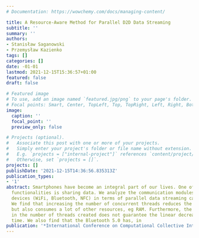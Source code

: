```yaml
---
# Documentation: https://wowchemy.com/docs/managing-content/

title: A Resource-Aware Method for Parallel D2D Data Streaming
subtitle: ''
summary: ''
authors:
- Stanisław Saganowski
- Przemysław Kazienko
tags: []
categories: []
date: -01-01
lastmod: 2021-12-15T15:36:57+01:00
featured: false
draft: false

# Featured image
# To use, add an image named `featured.jpg/png` to your page's folder.
# Focal points: Smart, Center, TopLeft, Top, TopRight, Left, Right, BottomLeft, Bottom, BottomRight.
image:
  caption: ''
  focal_point: ''
  preview_only: false

# Projects (optional).
#   Associate this post with one or more of your projects.
#   Simply enter your project's folder or file name without extension.
#   E.g. `projects = ["internal-project"]` references `content/project/deep-learning/index.md`.
#   Otherwise, set `projects = []`.
projects: []
publishDate: '2021-12-15T14:36:56.835313Z'
publication_types:
- '1'
abstract: Smartphones have become an integral part of our lives. One of their crucial
  functionalities is sharing data. We analyze the communication modules in Android
  devices (WiFi, Bluetooth, NFC) in terms of parallel data streaming capabilities.
  We find that increasing the number of concurrent threads reduces the broadcast time,
  but also consumes a lot of other resources, eg RAM. Furthermore, the linear increase
  in the number of threads created does not guarantee the linear decrease in transfer
  time. We also find that the Bluetooth 5.0 has, in
publication: '*International Conference on Computational Collective Intelligence*'
---
```

